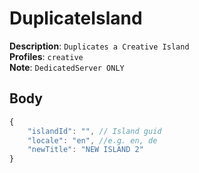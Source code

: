 # DuplicateIsland

**Description**: `Duplicates a Creative Island` \
**Profiles**: `creative` \
**Note**: `DedicatedServer ONLY`

## Body

```js
{
    "islandId": "", // Island guid
    "locale": "en", //e.g. en, de
    "newTitle": "NEW ISLAND 2"
}
```

